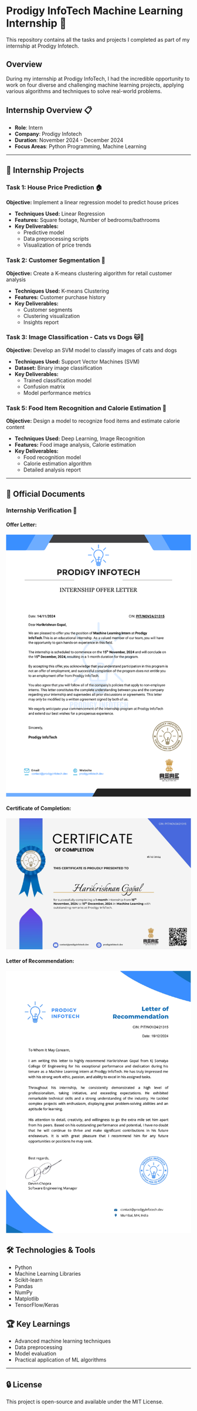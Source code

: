# Prodigy InfoTech Machine Learning Internship 🚀
This repository contains all the tasks and projects I completed as part of my internship at Prodigy Infotech.

## Overview
During my internship at Prodigy InfoTech, I had the incredible opportunity to work on four diverse and challenging machine learning projects, applying various algorithms and techniques to solve real-world problems.

## Internship Overview 📋 
- **Role**: Intern
- **Company**: Prodigy Infotech 
- **Duration**: November 2024 - December 2024
- **Focus Areas**: Python Programming, Machine Learning

---

## 🔬 Internship Projects

### Task 1: House Price Prediction 🏠
**Objective:** Implement a linear regression model to predict house prices
- **Techniques Used:** Linear Regression
- **Features:** Square footage, Number of bedrooms/bathrooms
- **Key Deliverables:** 
  - Predictive model
  - Data preprocessing scripts
  - Visualization of price trends

### Task 2: Customer Segmentation 🛒
**Objective:** Create a K-means clustering algorithm for retail customer analysis
- **Techniques Used:** K-means Clustering
- **Features:** Customer purchase history
- **Key Deliverables:**
  - Customer segments
  - Clustering visualization
  - Insights report

### Task 3: Image Classification - Cats vs Dogs 🐱🐶
**Objective:** Develop an SVM model to classify images of cats and dogs
- **Techniques Used:** Support Vector Machines (SVM)
- **Dataset:** Binary image classification
- **Key Deliverables:**
  - Trained classification model
  - Confusion matrix
  - Model performance metrics

### Task 5: Food Item Recognition and Calorie Estimation 🍲
**Objective:** Design a model to recognize food items and estimate calorie content
- **Techniques Used:** Deep Learning, Image Recognition
- **Features:** Food image analysis, Calorie estimation
- **Key Deliverables:**
  - Food recognition model
  - Calorie estimation algorithm
  - Detailed analysis report

---

## 📄 Official Documents

### Internship Verification 📝

#### Offer Letter:
![Offer Letter](./Documents/Offer_Letter.png)

#### Certificate of Completion:
![Certificate of Completion](./Documents/Certificate.jpg)

#### Letter of Recommendation:
![Letter of Recommendation](./Documents/Letter_of_Recommendation.jpg)


## 🛠 Technologies & Tools
- Python
- Machine Learning Libraries
- Scikit-learn
- Pandas
- NumPy
- Matplotlib
- TensorFlow/Keras

## 🏆 Key Learnings
- Advanced machine learning techniques
- Data preprocessing
- Model evaluation
- Practical application of ML algorithms

---

## 🔒 License
This project is open-source and available under the MIT License.

